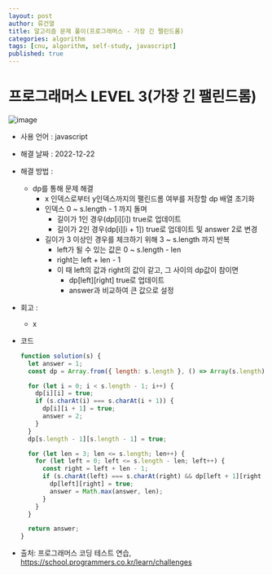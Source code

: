 ```yaml
---
layout: post
author: 류건열
title: 알고리즘 문제 풀이(프로그래머스 - 가장 긴 팰린드롬)
categories: algorithm
tags: [cnu, algorithm, self-study, javascript]
published: true
---
```


# 프로그래머스 LEVEL 3(가장 긴 팰린드롬)

![image](https://user-images.githubusercontent.com/34560965/209106907-bdb38565-0f84-45dd-aa1b-a8b765920890.png)

- 사용 언어 : javascript

- 해결 날짜 : 2022-12-22

- 해결 방법 :

  - dp를 통해 문제 해결
    - x 인덱스로부터 y인덱스까지의 팰린드롬 여부를 저장할 dp 배열 초기화
    - 인덱스 0 ~ s.length - 1 까지 돌며
      - 길이가 1인 경우(dp[i][i]) true로 업데이트
      - 길이가 2인 경우(dp[i][i + 1]) true로 업데이트 및 answer 2로 변경
    - 길이가 3 이상인 경우를 체크하기 위해 3 ~ s.length 까지 반복
      - left가 될 수 있는 값은 0 ~ s.length - len
      - right는 left + len - 1
      - 이 때 left의 값과 right의 값이 같고, 그 사이의 dp값이 참이면
        - dp[left][right] true로 업데이트
        - answer과 비교하여 큰 값으로 설정

- 회고 :

  - x

- 코드

  ```javascript
  function solution(s) {
    let answer = 1;
    const dp = Array.from({ length: s.length }, () => Array(s.length).fill(false));

    for (let i = 0; i < s.length - 1; i++) {
      dp[i][i] = true;
      if (s.charAt(i) === s.charAt(i + 1)) {
        dp[i][i + 1] = true;
        answer = 2;
      }
    }
    dp[s.length - 1][s.length - 1] = true;

    for (let len = 3; len <= s.length; len++) {
      for (let left = 0; left <= s.length - len; left++) {
        const right = left + len - 1;
        if (s.charAt(left) === s.charAt(right) && dp[left + 1][right - 1]) {
          dp[left][right] = true;
          answer = Math.max(answer, len);
        }
      }
    }

    return answer;
  }
  ```

- 출처: 프로그래머스 코딩 테스트 연습, https://school.programmers.co.kr/learn/challenges
